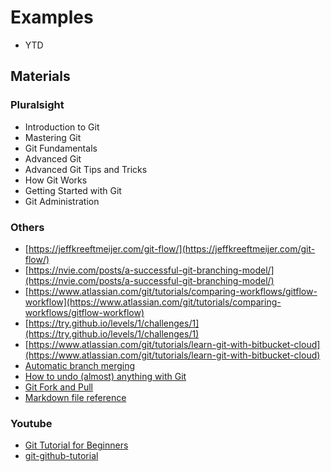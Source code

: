 # Examples
* YTD

## Materials
### Pluralsight
* Introduction to Git 
* Mastering Git 
* Git Fundamentals 
* Advanced Git 
* Advanced Git Tips and Tricks 
* How Git Works
* Getting Started with Git
* Git Administration

### Others
* [https://jeffkreeftmeijer.com/git-flow/](https://jeffkreeftmeijer.com/git-flow/)
* [https://nvie.com/posts/a-successful-git-branching-model/](https://nvie.com/posts/a-successful-git-branching-model/)
* [https://www.atlassian.com/git/tutorials/comparing-workflows/gitflow-workflow](https://www.atlassian.com/git/tutorials/comparing-workflows/gitflow-workflow)
* [https://try.github.io/levels/1/challenges/1](https://try.github.io/levels/1/challenges/1)
* [https://www.atlassian.com/git/tutorials/learn-git-with-bitbucket-cloud](https://www.atlassian.com/git/tutorials/learn-git-with-bitbucket-cloud)
* [Automatic branch merging](https://confluence.atlassian.com/bitbucketserver0516/automatic-branch-merging-966061304.html?utm_campaign=in-app-help&utm_medium=in-app-help&utm_source=stash)
* [How to undo (almost) anything with Git](https://github.blog/2015-06-08-how-to-undo-almost-anything-with-git/)
* [Git Fork and Pull](https://reflectoring.io/github-fork-and-pull/)
* [Markdown file reference](https://github.com/matiassingers/awesome-readme)

### Youtube
* [Git Tutorial for Beginners](https://www.youtube.com/watch?v=WbwIoQYP6no&t=57s)
* [git-github-tutorial](https://www.youtube.com/watch?v=xuB1Id2Wxak&ab_channel=edureka%21)